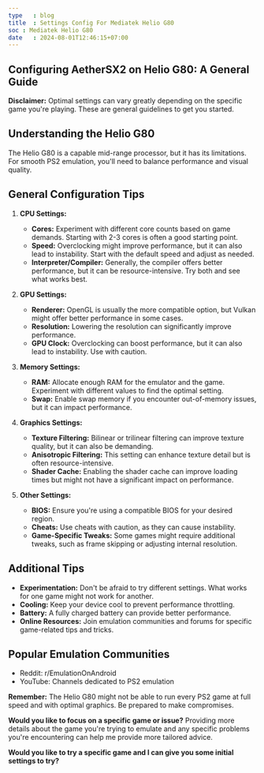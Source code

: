 ```yaml
---
type   : blog
title  : Settings Config For Mediatek Helio G80
soc : Mediatek Helio G80
date   : 2024-08-01T12:46:15+07:00
---
```


## Configuring AetherSX2 on Helio G80: A General Guide

**Disclaimer:** Optimal settings can vary greatly depending on the specific game you're playing. These are general guidelines to get you started.

## Understanding the Helio G80
The Helio G80 is a capable mid-range processor, but it has its limitations. For smooth PS2 emulation, you'll need to balance performance and visual quality.

## General Configuration Tips
1. **CPU Settings:**
   * **Cores:** Experiment with different core counts based on game demands. Starting with 2-3 cores is often a good starting point.
   * **Speed:** Overclocking might improve performance, but it can also lead to instability. Start with the default speed and adjust as needed.
   * **Interpreter/Compiler:** Generally, the compiler offers better performance, but it can be resource-intensive. Try both and see what works best.

2. **GPU Settings:**
   * **Renderer:** OpenGL is usually the more compatible option, but Vulkan might offer better performance in some cases.
   * **Resolution:** Lowering the resolution can significantly improve performance.
   * **GPU Clock:** Overclocking can boost performance, but it can also lead to instability. Use with caution.

3. **Memory Settings:**
   * **RAM:** Allocate enough RAM for the emulator and the game. Experiment with different values to find the optimal setting.
   * **Swap:** Enable swap memory if you encounter out-of-memory issues, but it can impact performance.

4. **Graphics Settings:**
   * **Texture Filtering:** Bilinear or trilinear filtering can improve texture quality, but it can also be demanding.
   * **Anisotropic Filtering:** This setting can enhance texture detail but is often resource-intensive.
   * **Shader Cache:** Enabling the shader cache can improve loading times but might not have a significant impact on performance.

5. **Other Settings:**
   * **BIOS:** Ensure you're using a compatible BIOS for your desired region.
   * **Cheats:** Use cheats with caution, as they can cause instability.
   * **Game-Specific Tweaks:** Some games might require additional tweaks, such as frame skipping or adjusting internal resolution.

## Additional Tips
* **Experimentation:** Don't be afraid to try different settings. What works for one game might not work for another.
* **Cooling:** Keep your device cool to prevent performance throttling.
* **Battery:** A fully charged battery can provide better performance.
* **Online Resources:** Join emulation communities and forums for specific game-related tips and tricks.

## Popular Emulation Communities
* Reddit: r/EmulationOnAndroid
* YouTube: Channels dedicated to PS2 emulation

**Remember:** The Helio G80 might not be able to run every PS2 game at full speed and with optimal graphics. Be prepared to make compromises.

**Would you like to focus on a specific game or issue?** Providing more details about the game you're trying to emulate and any specific problems you're encountering can help me provide more tailored advice.
 
**Would you like to try a specific game and I can give you some initial settings to try?**
